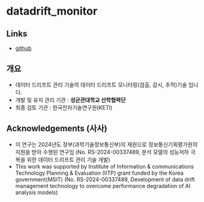 # datadrift_monitor

## Links
- [github](https://github.com/keti-datadrift/datadrift_monitor.git)

## 개요
- 데이터 드리프트 관리 기술의 데이터 드리프트 모니터링(검출, 감시, 추적)기술 입니다.
- 개발 및 유지 관리 기관 : **성균관대학교 산학협력단**
- 최종 검토 기관 : 한국전자기술연구원(KETI)

## Acknowledgements (사사)
- 이 연구는 2024년도 정부(과학기술정보통신부)의 재원으로 정보통신기획평가원의 지원을 받아 수행된 연구임 (No. RS-2024-00337489, 분석 모델의 성능저하 극복을 위한 데이터 드리프트 관리 기술 개발)
- This work was supported by Institute of Information & communications Technology Planning & Evaluation (IITP) grant funded by the Korea government(MSIT) (No. RS-2024-00337489, Development of data drift management technology to overcome performance degradation of AI analysis models)

